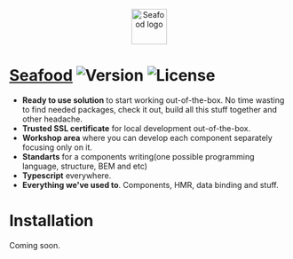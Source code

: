 <p align="center"><a href="#" target="_blank" rel="nofollow"><img width="64" src="https://gist.github.com/aliaksandrparfiankou/439bf6ea2eefb8f0b9c6deff86010964/raw/06fbf009b5a2cd237bf3ac146a433bbab2e56efb/logo.png" alt="Seafood logo"></a></p>

# [Seafood]() ![Version](https://img.shields.io/badge/version-0.0.1%40dev-blue.svg) ![License](https://img.shields.io/badge/license-MIT-blue.svg)
* **Ready to use solution** to start working out-of-the-box.
No time wasting to find needed packages, check it out, build
all this stuff together and other headache.
* **Trusted SSL certificate** for local development out-of-the-box.
* **Workshop area** where you can develop each component separately
focusing only on it.
* **Standarts** for a components writing(one possible programming language, structure, BEM and etc)
* **Typescript** everywhere.
* **Everything we've used to**. Components, HMR, data binding and stuff.

# Installation
Coming soon.
